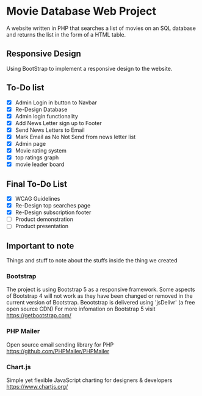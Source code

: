 # Movie Database Web Project

A website written in PHP that searches a list of movies on an SQL database and returns the list in the form of a HTML table.

## Responsive Design

Using BootStrap to implement a responsive design to the website.

## To-Do list

- [X] Admin Login in button to Navbar
- [X] Re-Design Database
- [X] Admin login functionality
- [X] Add News Letter sign up to Footer
- [X] Send News Letters to Email
- [X] Mark Email as No Not Send from news letter list
- [X] Admin page
- [X] Movie rating system
- [X] top ratings graph
- [X] movie leader board

## Final To-Do List

- [X] WCAG Guidelines
- [X] Re-Design top searches page
- [X] Re-Design subscription footer
- [ ] Product demonstration
- [ ] Product presentation

## Important to note

Things and stuff to note about the stuffs inside the thing we created

### Bootstrap

The project is using Bootstrap 5 as a responsive framework.
Some aspects of Bootstrap 4 will not work as they have been changed or removed in the current version of Bootstrap.
Beootstrap is delivered using 'jsDelivr' (a free open source CDN)
For more infomation on Bootstrap 5 visit https://getbootstrap.com/

### PHP Mailer

Open source email sending library for PHP
https://github.com/PHPMailer/PHPMailer

### Chart.js
Simple yet flexible JavaScript charting for designers & developers
https://www.chartjs.org/
